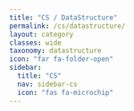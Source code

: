 ```yaml
---
title: "CS / DataStructure"
permalink: /cs/datastructure/
layout: category
classes: wide
taxonomy: datastructure
icon: "far fa-folder-open"
sidebar:
  title: "CS"
  nav: sidebar-cs
  icon: "fas fa-microchip"
---
```

